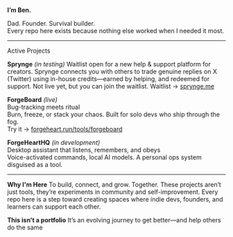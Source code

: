 **I’m Ben.**

Dad. Founder. Survival builder.  
Every repo here exists because nothing else worked when I needed it most.

---

Active Projects

**Sprynge** *(in testing)*
Waitlist open for a new help & support platform for creators.
Sprynge connects you with others to trade genuine replies on X (Twitter) using in-house credits—earned by helping, and redeemed for support.
Not live yet, but you can join the waitlist.
Waitlist → [sprynge.me](https://sprynge.me/)

**ForgeBoard** *(live)*  
Bug-tracking meets ritual  
Burn, freeze, or stack your chaos. Built for solo devs who ship through the fog.  
Try it → [forgeheart.run/tools/forgeboard](https://forgeheart.run/tools/forgeboard)

**ForgeHeartHQ** *(in development)*  
Desktop assistant that listens, remembers, and obeys  
Voice-activated commands, local AI models. A personal ops system disguised as a tool.

---

**Why I'm Here**
To build, connect, and grow. Together.
These projects aren’t just tools, they’re experiments in community and self-improvement.
Every repo here is a step toward creating spaces where indie devs, founders, and learners can support each other.

**This isn’t a portfolio**
It’s an evolving journey to get better—and help others do the same
